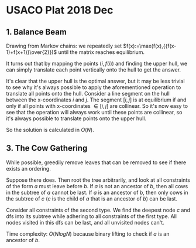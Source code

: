 # USACO Plat 2018 Dec

## 1. Balance Beam
Drawing from Markov chains: we repeatedly set $f(x):=\max(f(x),{{f(x-1)+f(x+1)}\over{2}})$ until the matrix reaches equilibrium.

It turns out that by mapping the points $(i,f(i))$ and finding the upper hull, we can simply translate each point vertically onto the hull to get the answer.

It's clear that the upper hull is the optimal answer, but it may be less trivial to see why it's always possible to apply the aforementioned operation to translate all points onto the hull. Consider a line segment on the hull between the x-coordinates $i$ and $j$. The segment $[i,j]$ is at equilibrium if and only if all points with x-coordinates $\in[i,j]$ are collinear. So it's now easy to see that the operation will always work until these points are collinear, so it's always possible to translate points onto the upper hull.

So the solution is calculated in $O(N)$.

## 3. The Cow Gathering
While possible, greedily remove leaves that can be removed to see if there exists an ordering.

Suppose there does. Then root the tree arbitrarily, and look at all constraints of the form $a$ must leave before $b$. If $a$ is not an ancestor of $b$, then all cows in the subtree of $a$ cannot be last. If $a$ is an ancestor of $b$, then only cows in the subtree of $c$ ($c$ is the child of $a$ that is an ancestor of $b$) can be last.

Consider all constraints of the second type. We find the deepest node $c$ and dfs into its subtree while adhering to all constraints of the first type. All nodes visited in this dfs can be last, and all unvisited nodes can't.

Time complexity: $O(NlogN)$ because binary lifting to check if $a$ is an ancestor of $b$.